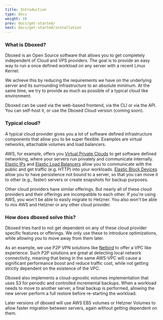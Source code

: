 ```yaml
---
title: Introduction
type: docs
weight: 10
prev: docs/get-started/
next: docs/get-started/installation
---
```


### What is Dboxed?

Dboxed is an Open Source software that allows you to get completely independent of Cloud and VPS providers. The goal is to provide
an easy way to run a once defined workload on any server with a recent Linux Kernel.

We achieve this by reducing the requirements we have on the underlying server and its surrounding infrastructure to an
absolute minimum. At the same time, we try to provide as much as possible of a typical cloud like environment.

Dboxed can be used via the web-based frontend, via the CLI or via the API. You can self-host it, or use the Dboxed Cloud
version (coming soon).

### Typical cloud?

A typical cloud provider gives you a lot of software defined infrastructure components that allow you to be super
flexible. Examples are virtual networks, attachable volumes and load balancers.

AWS, for example, offers you [Virtual Private Clouds](https://docs.aws.amazon.com/vpc/latest/userguide/what-is-amazon-vpc.html)
to get software defined networking, where your servers run privately and communicate internally. 
[Elastic IPs](https://docs.aws.amazon.com/AWSEC2/latest/UserGuide/elastic-ip-addresses-eip.html) and
[Elastic Load Balancers](https://aws.amazon.com/elasticloadbalancing/) allow you to communicate with the public and
get traffic (e.g. HTTP) into your workloads. [Elastic Block Devices](https://aws.amazon.com/ebs/) allow you to have
persistence not bound to a server, so that you can move it to other (e.g., faster) servers or create snapshots
for backup purposes.

Other cloud providers have similar offerings. But nearly all of these cloud providers and their offerings are
incompatible to each other. If you're using AWS, you won't be able to easily migrate to Hetzner. You also won't be able
to mix AWS and Hetzner or any other cloud provider.

### How does dboxed solve this?

Dboxed tries hard to not get dependent on any of these cloud provider specific features or offerings. We only use these
to introduce optimizations, while allowing you to move away from them later.

As an example, we use P2P VPN solutions like [Netbird](https://netbird.io/) to offer a VPC like experience. Such P2P
solutions are great at detecting local network connectivity, meaning that being in the same AWS-VPC will cause a
significant performance boost and reduce traffic cost, while not getting strictly dependent on the existence of the VPC.

Dboxed also implements a cloud-agnostic volumes implementation that uses S3 for periodic and controlled incremental backups.
When a workload needs to move to another server, a final backup is performed, allowing the new server perform a full
restore before re-starting the workload.

Later versions of dboxed will use AWS EBS volumes or Hetzner Volumes to allow faster migration between servers, again
without getting dependent on them.